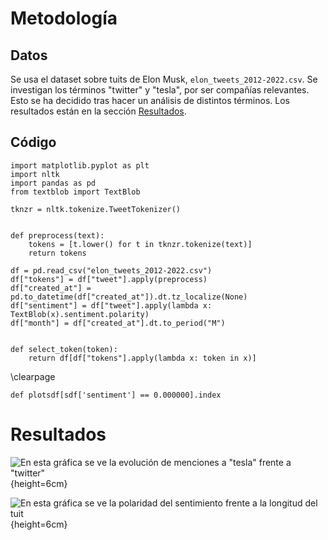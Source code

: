 # Metodología

## Datos

Se usa el dataset sobre tuits de Elon Musk, `elon_tweets_2012-2022.csv`. Se
investigan los términos "twitter" y "tesla", por ser compañías relevantes. Esto
se ha decidido tras hacer un análisis de distintos términos. Los resultados
están en la sección [Resultados](#resultados).

## Código

```
import matplotlib.pyplot as plt
import nltk
import pandas as pd
from textblob import TextBlob

tknzr = nltk.tokenize.TweetTokenizer()


def preprocess(text):
    tokens = [t.lower() for t in tknzr.tokenize(text)]
    return tokens

df = pd.read_csv("elon_tweets_2012-2022.csv")
df["tokens"] = df["tweet"].apply(preprocess)
df["created_at"] = pd.to_datetime(df["created_at"]).dt.tz_localize(None)
df["sentiment"] = df["tweet"].apply(lambda x: TextBlob(x).sentiment.polarity)
df["month"] = df["created_at"].dt.to_period("M")


def select_token(token):
    return df[df["tokens"].apply(lambda x: token in x)]
```

\clearpage

```
def plotsdf[sdf['sentiment'] == 0.000000].index

```

# Resultados

![En esta gráfica se ve la evolución de menciones a "tesla" frente
a "twitter"](tesla_vs_twitter.png){height=6cm}

![En esta gráfica se ve la polaridad del sentimiento frente a la longitud del
tuit](sentiment.png){height=6cm}
